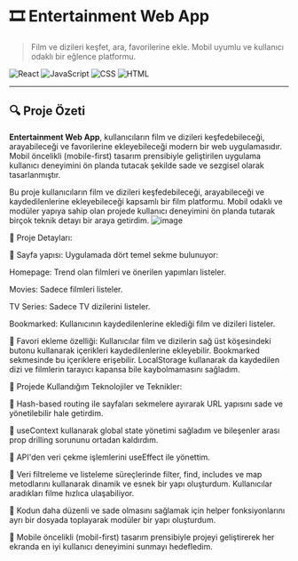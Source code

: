 # 🎞️ Entertainment Web App

> Film ve dizileri keşfet, ara, favorilerine ekle. Mobil uyumlu ve kullanıcı odaklı bir eğlence platformu.

![React](https://img.shields.io/badge/React-20232A?style=for-the-badge&logo=react)
![JavaScript](https://img.shields.io/badge/JavaScript-F7DF1E?style=for-the-badge&logo=javascript)
![CSS](https://img.shields.io/badge/CSS-1572B6?style=for-the-badge&logo=css3)
![HTML](https://img.shields.io/badge/HTML5-E34F26?style=for-the-badge&logo=html5)

---

## 🔍 Proje Özeti

**Entertainment Web App**, kullanıcıların film ve dizileri keşfedebileceği, arayabileceği ve favorilerine ekleyebileceği modern bir web uygulamasıdır. Mobil öncelikli (mobile-first) tasarım prensibiyle geliştirilen uygulama kullanıcı deneyimini ön planda tutacak şekilde sade ve sezgisel olarak tasarlanmıştır.

Bu proje kullanıcıların film ve dizileri keşfedebileceği, arayabileceği ve kaydedilenlerine ekleyebileceği kapsamlı bir film platformu. Mobil odaklı ve modüler yapıya sahip olan projede kullanıcı deneyimini ön planda tutarak birçok teknik detayı bir araya getirdim.
![image](https://github.com/user-attachments/assets/5fb8ae68-cabf-478f-b40d-de570896aff6)

📂 Proje Detayları:

🔹 Sayfa yapısı: Uygulamada dört temel sekme bulunuyor:

Homepage: Trend olan filmleri ve önerilen yapımları listeler.

Movies: Sadece filmleri listeler.

TV Series: Sadece TV dizilerini listeler.

Bookmarked: Kullanıcının kaydedilenlerine eklediği film ve dizileri listeler.

🔹 Favori ekleme özelliği: Kullanıcılar film ve dizilerin sağ üst köşesindeki butonu kullanarak içerikleri kaydedilenlerine ekleyebilir. Bookmarked sekmesinde bu içeriklere erişebilir. LocalStorage kullanarak da kaydedilen dizi ve filmlerin tarayıcı kapansa bile kaybolmamasını sağladım.

📂 Projede Kullandığım Teknolojiler ve Teknikler:

🔹 Hash-based routing ile sayfaları sekmelere ayırarak URL yapısını sade ve yönetilebilir hale getirdim.

🔹 useContext kullanarak global state yönetimi sağladım ve bileşenler arası prop drilling sorununu ortadan kaldırdım.

🔹 API'den veri çekme işlemlerini useEffect ile yönettim.

🔹 Veri filtreleme ve listeleme süreçlerinde filter, find, includes ve map metodlarını kullanarak dinamik ve esnek bir yapı oluşturdum. Kullanıcılar aradıkları filme hızlıca ulaşabiliyor.

🔹 Kodun daha düzenli ve sade olmasını sağlamak için helper fonksiyonlarını ayrı bir dosyada toplayarak modüler bir yapı oluşturdum.

🔹 Mobile öncelikli (mobil-first) tasarım prensibiyle projeyi geliştirerek her ekranda en iyi kullanıcı deneyimini sunmayı hedefledim.
